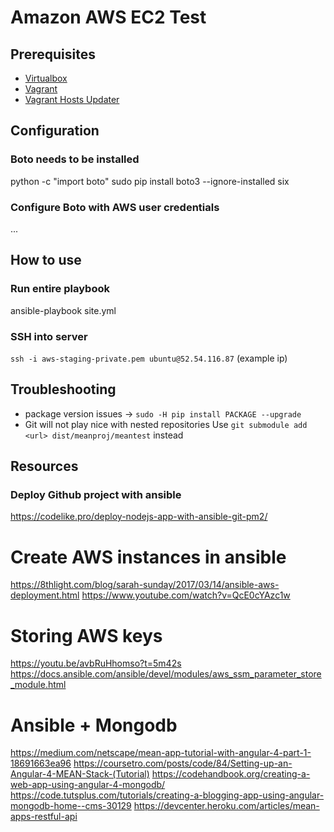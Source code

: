 # Amazon AWS EC2 Test

## Prerequisites
- [Virtualbox](https://www.virtualbox.org)
- [Vagrant](https://www.vagrantup.com/)
- [Vagrant Hosts Updater](https://github.com/cogitatio/vagrant-hostsupdater)

## Configuration
### Boto needs to be installed
python -c "import boto"
sudo pip install boto3 --ignore-installed six

### Configure Boto with AWS user credentials
...

## How to use
### Run entire playbook
ansible-playbook site.yml

### SSH into server
`ssh -i aws-staging-private.pem ubuntu@52.54.116.87` (example ip)

## Troubleshooting
- package version issues -> `sudo -H pip install PACKAGE --upgrade`
- Git will not play nice with nested repositories
Use `git submodule add <url> dist/meanproj/meantest` instead

## Resources
### Deploy Github project with ansible
https://codelike.pro/deploy-nodejs-app-with-ansible-git-pm2/

# Create AWS instances in ansible
https://8thlight.com/blog/sarah-sunday/2017/03/14/ansible-aws-deployment.html
https://www.youtube.com/watch?v=QcE0cYAzc1w

# Storing AWS keys
https://youtu.be/avbRuHhomso?t=5m42s
https://docs.ansible.com/ansible/devel/modules/aws_ssm_parameter_store_module.html

# Ansible + Mongodb
https://medium.com/netscape/mean-app-tutorial-with-angular-4-part-1-18691663ea96
https://coursetro.com/posts/code/84/Setting-up-an-Angular-4-MEAN-Stack-(Tutorial)
https://codehandbook.org/creating-a-web-app-using-angular-4-mongodb/
https://code.tutsplus.com/tutorials/creating-a-blogging-app-using-angular-mongodb-home--cms-30129
https://devcenter.heroku.com/articles/mean-apps-restful-api
